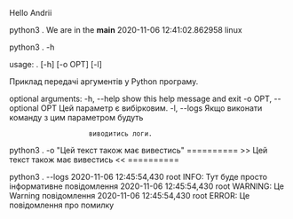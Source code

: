 Hello Andrii

python3 .
We are in the __main__
2020-11-06 12:41:02.862958
linux

python3 . -h

usage: . [-h] [-o OPT] [-l]

Приклад передачі аргументів у Python програму.

optional arguments:
  -h, --help            show this help message and exit
  -o OPT, --optional OPT
                        Цей параметр є вибірковим.
  -l, --logs            Якщо виконати команду з цим параметром будуть
  
                        виводитись логи.
                     
python3 . -o "Цей текст також має вивестись"
 ========== >> Цей текст також має вивестись << ==========

python3 . --logs
2020-11-06 12:45:54,430 root INFO: Тут буде просто інформативне повідомлення
2020-11-06 12:45:54,430 root WARNING: Це Warning повідомлення
2020-11-06 12:45:54,430 root ERROR: Це повідомлення про помилку

